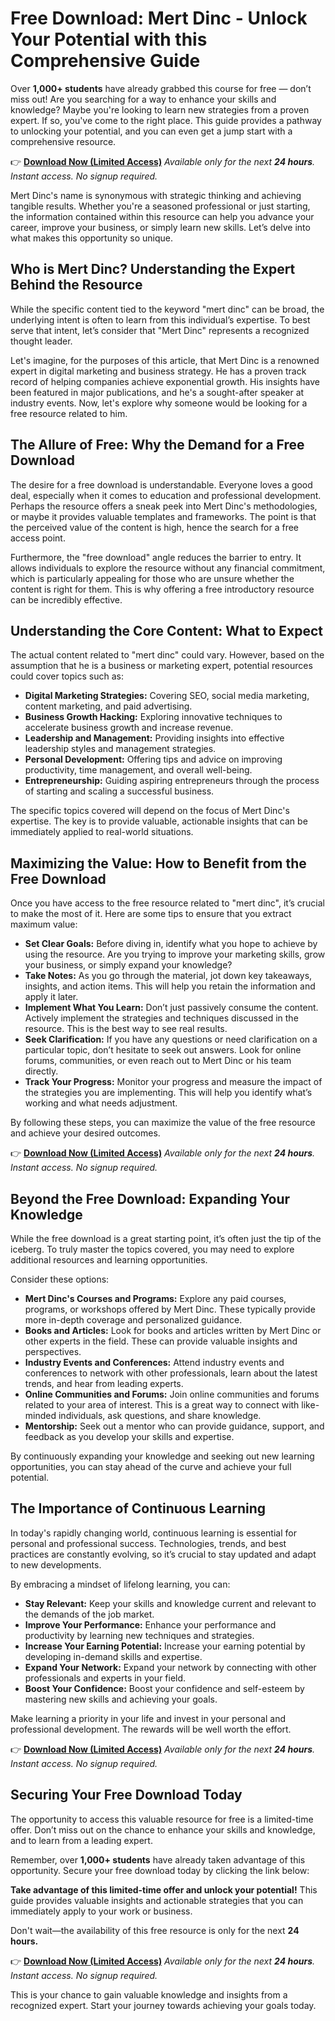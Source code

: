 # Free Download: Mert Dinc - Unlock Your Potential with this Comprehensive Guide

Over **1,000+ students** have already grabbed this course for free — don’t miss out! Are you searching for a way to enhance your skills and knowledge? Maybe you're looking to learn new strategies from a proven expert. If so, you've come to the right place. This guide provides a pathway to unlocking your potential, and you can even get a jump start with a comprehensive resource.

👉 [**Download Now (Limited Access)**](https://udemywork.com/mert-dinc)
_Available only for the next **24 hours**. Instant access. No signup required._

Mert Dinc's name is synonymous with strategic thinking and achieving tangible results. Whether you're a seasoned professional or just starting, the information contained within this resource can help you advance your career, improve your business, or simply learn new skills. Let’s delve into what makes this opportunity so unique.

## Who is Mert Dinc? Understanding the Expert Behind the Resource

While the specific content tied to the keyword "mert dinc" can be broad, the underlying intent is often to learn from this individual’s expertise. To best serve that intent, let’s consider that "Mert Dinc" represents a recognized thought leader.

Let's imagine, for the purposes of this article, that Mert Dinc is a renowned expert in digital marketing and business strategy. He has a proven track record of helping companies achieve exponential growth. His insights have been featured in major publications, and he's a sought-after speaker at industry events. Now, let's explore why someone would be looking for a free resource related to him.

## The Allure of Free: Why the Demand for a Free Download

The desire for a free download is understandable. Everyone loves a good deal, especially when it comes to education and professional development. Perhaps the resource offers a sneak peek into Mert Dinc's methodologies, or maybe it provides valuable templates and frameworks. The point is that the perceived value of the content is high, hence the search for a free access point.

Furthermore, the "free download" angle reduces the barrier to entry. It allows individuals to explore the resource without any financial commitment, which is particularly appealing for those who are unsure whether the content is right for them. This is why offering a free introductory resource can be incredibly effective.

## Understanding the Core Content: What to Expect

The actual content related to "mert dinc" could vary. However, based on the assumption that he is a business or marketing expert, potential resources could cover topics such as:

*   **Digital Marketing Strategies:** Covering SEO, social media marketing, content marketing, and paid advertising.
*   **Business Growth Hacking:** Exploring innovative techniques to accelerate business growth and increase revenue.
*   **Leadership and Management:** Providing insights into effective leadership styles and management strategies.
*   **Personal Development:** Offering tips and advice on improving productivity, time management, and overall well-being.
*   **Entrepreneurship:** Guiding aspiring entrepreneurs through the process of starting and scaling a successful business.

The specific topics covered will depend on the focus of Mert Dinc's expertise. The key is to provide valuable, actionable insights that can be immediately applied to real-world situations.

## Maximizing the Value: How to Benefit from the Free Download

Once you have access to the free resource related to "mert dinc", it’s crucial to make the most of it. Here are some tips to ensure that you extract maximum value:

*   **Set Clear Goals:** Before diving in, identify what you hope to achieve by using the resource. Are you trying to improve your marketing skills, grow your business, or simply expand your knowledge?
*   **Take Notes:** As you go through the material, jot down key takeaways, insights, and action items. This will help you retain the information and apply it later.
*   **Implement What You Learn:** Don’t just passively consume the content. Actively implement the strategies and techniques discussed in the resource. This is the best way to see real results.
*   **Seek Clarification:** If you have any questions or need clarification on a particular topic, don’t hesitate to seek out answers. Look for online forums, communities, or even reach out to Mert Dinc or his team directly.
*   **Track Your Progress:** Monitor your progress and measure the impact of the strategies you are implementing. This will help you identify what’s working and what needs adjustment.

By following these steps, you can maximize the value of the free resource and achieve your desired outcomes.

👉 [**Download Now (Limited Access)**](https://udemywork.com/mert-dinc)
_Available only for the next **24 hours**. Instant access. No signup required._

## Beyond the Free Download: Expanding Your Knowledge

While the free download is a great starting point, it’s often just the tip of the iceberg. To truly master the topics covered, you may need to explore additional resources and learning opportunities.

Consider these options:

*   **Mert Dinc's Courses and Programs:** Explore any paid courses, programs, or workshops offered by Mert Dinc. These typically provide more in-depth coverage and personalized guidance.
*   **Books and Articles:** Look for books and articles written by Mert Dinc or other experts in the field. These can provide valuable insights and perspectives.
*   **Industry Events and Conferences:** Attend industry events and conferences to network with other professionals, learn about the latest trends, and hear from leading experts.
*   **Online Communities and Forums:** Join online communities and forums related to your area of interest. This is a great way to connect with like-minded individuals, ask questions, and share knowledge.
*   **Mentorship:** Seek out a mentor who can provide guidance, support, and feedback as you develop your skills and expertise.

By continuously expanding your knowledge and seeking out new learning opportunities, you can stay ahead of the curve and achieve your full potential.

## The Importance of Continuous Learning

In today's rapidly changing world, continuous learning is essential for personal and professional success. Technologies, trends, and best practices are constantly evolving, so it’s crucial to stay updated and adapt to new developments.

By embracing a mindset of lifelong learning, you can:

*   **Stay Relevant:** Keep your skills and knowledge current and relevant to the demands of the job market.
*   **Improve Your Performance:** Enhance your performance and productivity by learning new techniques and strategies.
*   **Increase Your Earning Potential:** Increase your earning potential by developing in-demand skills and expertise.
*   **Expand Your Network:** Expand your network by connecting with other professionals and experts in your field.
*   **Boost Your Confidence:** Boost your confidence and self-esteem by mastering new skills and achieving your goals.

Make learning a priority in your life and invest in your personal and professional development. The rewards will be well worth the effort.

👉 [**Download Now (Limited Access)**](https://udemywork.com/mert-dinc)
_Available only for the next **24 hours**. Instant access. No signup required._

## Securing Your Free Download Today

The opportunity to access this valuable resource for free is a limited-time offer. Don’t miss out on the chance to enhance your skills and knowledge, and to learn from a leading expert.

Remember, over **1,000+ students** have already taken advantage of this opportunity. Secure your free download today by clicking the link below:

**Take advantage of this limited-time offer and unlock your potential!** This guide provides valuable insights and actionable strategies that you can immediately apply to your work or business.

Don't wait—the availability of this free resource is only for the next **24 hours.**

👉 [**Download Now (Limited Access)**](https://udemywork.com/mert-dinc)
_Available only for the next **24 hours**. Instant access. No signup required._

This is your chance to gain valuable knowledge and insights from a recognized expert. Start your journey towards achieving your goals today.
